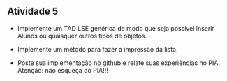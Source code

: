 ## Atividade 5

- Implemente um TAD LSE genérica de modo que seja possível inserir Alunos ou quaisquer outros tipos de objetos.

- Implemente um método para fazer a impressão da lista.

- Poste sua implementação no github e relate suas experiências no PIA. Atenção: não esqueça do PIA!!!

